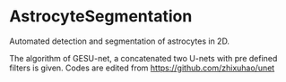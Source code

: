 # AstrocyteSegmentation

Automated detection and segmentation of astrocytes in 2D.

The algorithm of GESU-net, a concatenated two U-nets with pre defined filters is given. Codes are edited from 
https://github.com/zhixuhao/unet






